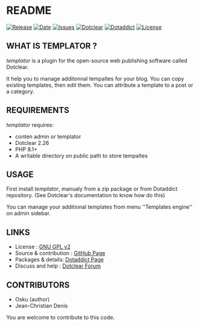 # README

[![Release](https://img.shields.io/github/v/release/JcDenis/templator)](https://github.com/JcDenis/templator/releases)
[![Date](https://img.shields.io/github/release-date/JcDenis/templator)](https://github.com/JcDenis/templator/releases)
[![Issues](https://img.shields.io/github/issues/JcDenis/templator)](https://github.com/JcDenis/templator/issues)
[![Dotclear](https://img.shields.io/badge/dotclear-v2.26-blue.svg)](https://fr.dotclear.org/download)
[![Dotaddict](https://img.shields.io/badge/dotaddict-official-green.svg)](https://plugins.dotaddict.org/dc2/details/templator)
[![License](https://img.shields.io/github/license/JcDenis/templator)](https://github.com/JcDenis/templator/blob/master/LICENSE)

## WHAT IS TEMPLATOR ?

_templator_ is a plugin for the open-source 
web publishing software called Dotclear.

It help you to manage additonnal tempaltes for your blog.
You can copy existing templates, then edit them.
You can attribute a template to a post or a category.

## REQUIREMENTS

 _templator_ requires: 

  * conten admin or templator 
  * Dotclear 2.26
  * PHP 8.1+
  * A writable directory on public path to store tempaltes

## USAGE

First install _templator_, manualy from a zip package or from 
Dotaddict repository. (See Dotclear's documentation to know how do this)

You can manage your additional templates from menu 
''Templates engine'' on admin sidebar.

## LINKS

 * License : [GNU GPL v2](https://www.gnu.org/licenses/old-licenses/lgpl-2.0.html)
 * Source & contribution : [GitHub Page](https://github.com/JcDenis/templator)
 * Packages & details:  [Dotaddict Page](https://plugins.dotaddict.org/dc2/details/templator)
 * Discuss and help : [Dotclear Forum](http://forum.dotclear.net/viewtopic.php?id=42059)

## CONTRIBUTORS

 * Osku (author)
 * Jean-Christian Denis

 You are welcome to contribute to this code.